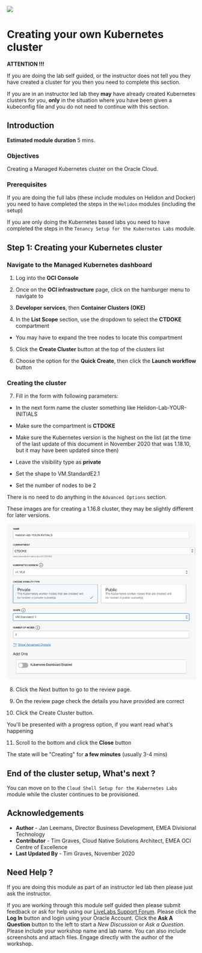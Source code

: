![](../../../common/images/customer.logo2.png)

# Creating your own Kubernetes cluster

**ATTENTION !!!** 

If you are doing the lab self guided, or the instructor does not tell you they have created a cluster for you then you need to complete this section.

If you are in an instructor led lab they **may** have already created Kubernetes clusters for you, **only** in the situation where you have been given a kubeconfig file and you do not need to continue with this section.



## Introduction

**Estimated module duration** 5 mins.

### Objectives

Creating a Managed Kubernetes cluster on the Oracle Cloud.  

### Prerequisites

If you are doing the full labs (these include modules on Helidon and Docker) you need to have completed the steps in the `Helidon` modules (including the setup)

If you are only doing the Kubernetes based labs you need to have completed the steps in the `Tenancy Setup for the Kubernetes Labs` module.

## Step 1: Creating your Kubernetes cluster

### Navigate to the Managed Kubernetes dashboard

  1. Log into the **OCI Console** 

  2. Once on the **OCI infrastructure** page, click on the hamburger menu to navigate to 
  
  3. **Developer services**, then **Container Clusters (OKE)**

  4. In the **List Scope** section, use the dropdown to select the **CTDOKE** compartment
  
  - You may have to expand the tree nodes to locate this compartment

  5. Click the **Create Cluster** button at the top of the clusters list

  6. Choose the option for the **Quick Create**, then click the **Launch workflow** button



### Creating the cluster

  7. Fill in the form with following parameters:

  - In the next form name the cluster something like Helidon-Lab-YOUR-INITIALS
  
  - Make sure the compartment is **CTDOKE**
  
  - Make sure the Kubernetes version is the highest on the list (at the time of the last update of this document in November 2020 that was 1.18.10, but it may have been updated since then)
  
  - Leave the visibility type as **private**
  
  - Set the shape to VM.StandardE2.1
  
  - Set the number of nodes to be 2

There is no need to do anything in the `Advanced Options` section.

These images are for creating a 1.16.8 cluster, they may be slightly different for later versions.
 
  ![](images/create-k8s-cluster.png)

  8. Click the Next button to go to the review page.

  9. On the review page check the details you have provided are correct

  10. Click the Create Cluster button.

You'll be presented with a progress option, if you want read what's happening

  11. Scroll to the bottom and click the **Close** button

The state will be "Creating" for **a few minutes** (usually 3-4 mins)

## End of the cluster setup, What's next ?

You can move on to the `Cloud Shell Setup for the Kubernetes Labs` module while the cluster continues to be provisioned.

## Acknowledgements

* **Author** - Jan Leemans, Director Business Development, EMEA Divisional Technology
* **Contributor** - Tim Graves, Cloud Native Solutions Architect, EMEA OCI Centre of Excellence
* **Last Updated By** - Tim Graves, November 2020

## Need Help ?

If you are doing this module as part of an instructor led lab then please just ask the instructor.

If you are working through this module self guided then please submit feedback or ask for help using our [LiveLabs Support Forum](https://community.oracle.com/tech/developers/categories/OCI%20Native%20Development). Please click the **Log In** button and login using your Oracle Account. Click the **Ask A Question** button to the left to start a *New Discussion* or *Ask a Question*.  Please include your workshop name and lab name.  You can also include screenshots and attach files.  Engage directly with the author of the workshop.